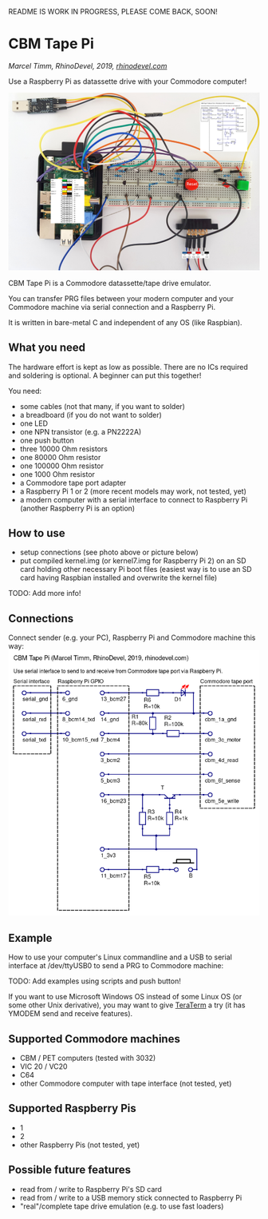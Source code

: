 README IS WORK IN PROGRESS, PLEASE COME BACK, SOON!

# CBM Tape Pi
*Marcel Timm, RhinoDevel, 2019, [rhinodevel.com](http://rhinodevel.com/)*

Use a Raspberry Pi as datassette drive with your Commodore computer!

<img src="./docs/Photo%20of%20connected%20Raspberry%20Pi%201.jpg" alt="Photo" width="800"/>

CBM Tape Pi is a Commodore datassette/tape drive emulator.

You can transfer PRG files between your modern computer and your Commodore machine via serial connection and a Raspberry Pi.

It is written in bare-metal C and independent of any OS (like Raspbian).

## What you need

The hardware effort is kept as low as possible. There are no ICs required and soldering is optional. A beginner can put this together!

You need:

- some cables (not that many, if you want to solder)
- a breadboard (if you do not want to solder)
- one LED
- one NPN transistor (e.g. a PN2222A)
- one push button
- three 10000 Ohm resistors
- one 80000 Ohm resistor
- one 100000 Ohm resistor
- one 1000 Ohm resistor
- a Commodore tape port adapter
- a Raspberry Pi 1 or 2 (more recent models may work, not tested, yet)
- a modern computer with a serial interface to connect to Raspberry Pi (another Raspberry Pi is an option)

## How to use

- setup connections (see photo above or picture below)
- put compiled kernel.img (or kernel7.img for Raspberry Pi 2) on an SD card holding other necessary Pi boot files (easiest way is to use an SD card having Raspbian installed and overwrite the kernel file)

TODO: Add more info!

## Connections
Connect sender (e.g. your PC), Raspberry Pi and Commodore machine this way:
![Wiring](./docs/Serial%20to%20CBM%20tape%20via%20Raspberry%20Pi%20(Marcel%20Timm%2C%20RhinoDevel).png)

## Example

How to use your computer's Linux commandline and a USB to serial interface at /dev/ttyUSB0 to send a PRG to Commodore machine:

TODO: Add examples using scripts and push button!

If you want to use Microsoft Windows OS instead of some Linux OS (or some other Unix derivative), you may want to give [TeraTerm](https://ttssh2.osdn.jp/) a try (it has YMODEM send and receive features). 

## Supported Commodore machines

- CBM / PET computers (tested with 3032)
- VIC 20 / VC20
- C64
- other Commodore computer with tape interface (not tested, yet)

## Supported Raspberry Pis

- 1
- 2
- other Raspberry Pis (not tested, yet)

## Possible future features

- read from / write to Raspberry Pi's SD card
- read from / write to a USB memory stick connected to Raspberry Pi
- "real"/complete tape drive emulation (e.g. to use fast loaders)

